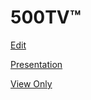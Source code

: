 # 500TV™
[Edit](https://www.canva.com/design/DAFhrpInCvo/pGvktGKKtBOB1Et6yXP1Gg/edit?analyticsCorrelationId=639beffd-6148-4cbd-bcda-aae4b8f487b7)

[Presentation](https://www.canva.com/design/DAFhrpInCvo/CWCxru114r0q3Flz67ERZQ/view#1)

[View Only](https://www.canva.com/design/DAFhrpInCvo/CWCxru114r0q3Flz67ERZQ/view?utm_content=DAFhrpInCvo&utm_campaign=designshare&utm_medium=link&utm_source=homepage_design_menu)
